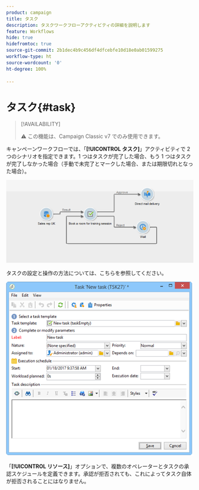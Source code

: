 ```yaml
---
product: campaign
title: タスク
description: タスクワークフローアクティビティの詳細を説明します
feature: Workflows
hide: true
hidefromtoc: true
source-git-commit: 2b1dec4b9c456df4dfcebfe10d18e0ab01599275
workflow-type: ht
source-wordcount: '0'
ht-degree: 100%

---
```


# タスク{#task}



>[!AVAILABILITY]
>
>:warning: この機能は、Campaign Classic v7 でのみ使用できます。

キャンペーンワークフローでは、「**[!UICONTROL タスク]**」アクティビティで 2 つのシナリオを指定できます。1 つはタスクが完了した場合、もう 1 つはタスクが完了しなかった場合（手動で未完了とマークした場合、または期限切れとなった場合）。

![](assets/mrm_task_in_workflow.png)

タスクの設定と操作の方法については、こちらを参照してください。

![](assets/wkf_task_activity.png)

「**[!UICONTROL リソース]**」オプションで、複数のオペレーターとタスクの承認スケジュールを定義できます。承認が拒否されても、これによってタスク自体が拒否されることにはなりません。
